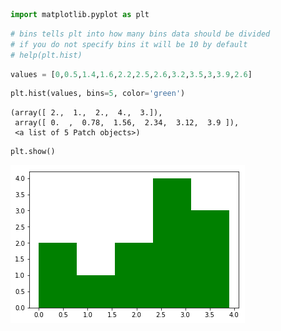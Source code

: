 

```python
import matplotlib.pyplot as plt
```


```python
# bins tells plt into how many bins data should be divided
# if you do not specify bins it will be 10 by default
# help(plt.hist)
```


```python
values = [0,0.5,1.4,1.6,2.2,2.5,2.6,3.2,3.5,3,3.9,2.6]
```


```python
plt.hist(values, bins=5, color='green')
```




    (array([ 2.,  1.,  2.,  4.,  3.]),
     array([ 0.  ,  0.78,  1.56,  2.34,  3.12,  3.9 ]),
     <a list of 5 Patch objects>)




```python
plt.show()
```


![png](output_4_0.png)



```python

```
